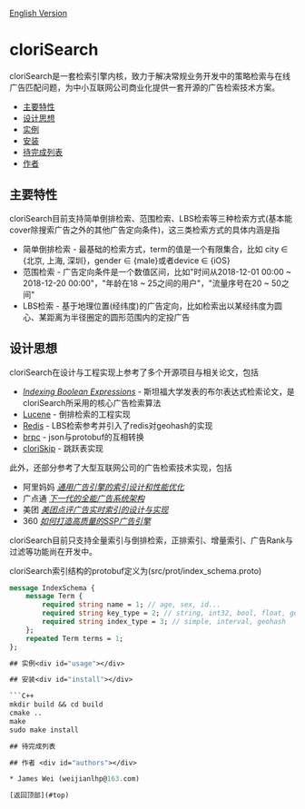 [English Version](README.md)

cloriSearch<div id="top"></div>
==========

cloriSearch是一套检索引擎内核，致力于解决常规业务开发中的策略检索与在线广告匹配问题，为中小互联网公司商业化提供一套开源的广告检索技术方案。

* [主要特性](#features)
* [设计思想](#design)
* [实例](#usage)
* [安装](#install)
* [待完成列表](#todo)
* [作者](#authors)

## 主要特性<div id="features"></div>

cloriSearch目前支持简单倒排检索、范围检索、LBS检索等三种检索方式(基本能cover除搜索广告之外的其他广告定向条件)，这三类检索方式的具体内涵是指

* 简单倒排检索 - 最基础的检索方式，term的值是一个有限集合，比如 city ∈ {北京, 上海, 深圳}，gender ∈ {male}或者device ∈ {iOS}
* 范围检索 - 广告定向条件是一个数值区间，比如"时间从2018-12-01 00:00 ~ 2018-12-20 00:00"，"年龄在18 ~ 25之间的用户"，"流量序号在20 ~ 50之间"
* LBS检索 - 基于地理位置(经纬度)的广告定向，比如检索出以某经纬度为圆心、某距离为半径圈定的圆形范围内的定投广告

## 设计思想<div id="design"></div>

cloriSearch在设计与工程实现上参考了多个开源项目与相关论文，包括

* *[Indexing Boolean Expressions](http://theory.stanford.edu/~sergei/papers/vldb09-indexing.pdf)* - 斯坦福大学发表的布尔表达式检索论文，是cloriSearch所采用的核心广告检索算法
* [Lucene](http://lucene.apache.org/) - 倒排检索的工程实现 
* [Redis](https://github.com/antirez/redis.git) - LBS检索参考并引入了redis对geohash的实现
* [brpc](https://github.com/brpc/brpc.git) - json与protobuf的互相转换
* [cloriSkip](https://github.com/shpilu/cloriSkip.git) - 跳跃表实现

此外，还部分参考了大型互联网公司的广告检索技术实现，包括

* 阿里妈妈 *[通用广告引擎的索引设计和性能优化](http://60.205.189.117/%E9%80%9A%E7%94%A8%E5%B9%BF%E5%91%8A%E5%BC%95%E6%93%8E%E7%9A%84%E7%B4%A2%E5%BC%95%E8%AE%BE%E8%AE%A1%E5%92%8C%E6%80%A7%E8%83%BD%E4%BC%98%E5%8C%96.pdf)* 
* 广点通 *[下一代的全能广告系统架构](http://djt.qq.com/article/view/1556)*
* 美团 *[美团点评广告实时索引的设计与实现](https://blog.csdn.net/MeituanTech/article/details/80415658)*
* 360 *[如何打造高质量的SSP广告引擎](https://blog.csdn.net/ZVAyIVqt0UFji/article/details/78934524)*

cloriSearch目前只支持全量索引与倒排检索，正排索引、增量索引、广告Rank与过滤等功能尚在开发中。

cloriSearch索引结构的protobuf定义为(src/prot/index_schema.proto)
```proto
message IndexSchema {
    message Term {
        required string name = 1; // age, sex, id...
        required string key_type = 2; // string, int32, bool, float, geo
        required string index_type = 3; // simple, interval, geohash
    };
    repeated Term terms = 1;
};

## 实例<div id="usage"></div>

## 安装<div id="install"></div>

```C++
mkdir build && cd build
cmake ..
make
sudo make install

## 待完成列表

## 作者 <div id="authors"></div>

* James Wei (weijianlhp@163.com)   

[返回顶部](#top)

